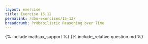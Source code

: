 ```yaml
---
layout: exercise
title: Exercise 15.12
permalink: /dbn-exercises/15-12/
breadcrumb: Probabilistic Reasoning over Time
---
```


{% include mathjax_support %}
{% include_relative question.md %}
